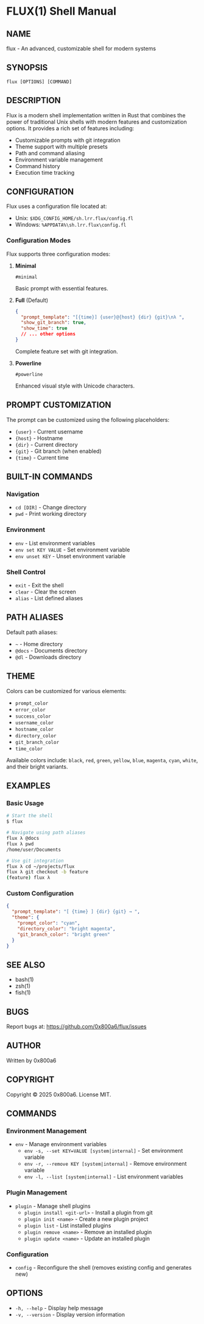 # FLUX(1) Shell Manual

## NAME

flux - An advanced, customizable shell for modern systems

## SYNOPSIS

`flux [OPTIONS] [COMMAND]`

## DESCRIPTION

Flux is a modern shell implementation written in Rust that combines the power of traditional Unix shells with modern features and customization options. It provides a rich set of features including:

- Customizable prompts with git integration
- Theme support with multiple presets
- Path and command aliasing
- Environment variable management
- Command history
- Execution time tracking

## CONFIGURATION

Flux uses a configuration file located at:

- Unix: `$XDG_CONFIG_HOME/sh.lrr.flux/config.fl`
- Windows: `%APPDATA%\sh.lrr.flux\config.fl`

### Configuration Modes

Flux supports three configuration modes:

1. **Minimal**

   ```
   #minimal
   ```

   Basic prompt with essential features.

2. **Full** (Default)

   ```json
   {
     "prompt_template": "[{time}] {user}@{host} {dir} {git}\nλ ",
     "show_git_branch": true,
     "show_time": true
     // ... other options
   }
   ```

   Complete feature set with git integration.

3. **Powerline**
   ```
   #powerline
   ```
   Enhanced visual style with Unicode characters.

## PROMPT CUSTOMIZATION

The prompt can be customized using the following placeholders:

- `{user}` - Current username
- `{host}` - Hostname
- `{dir}` - Current directory
- `{git}` - Git branch (when enabled)
- `{time}` - Current time

## BUILT-IN COMMANDS

### Navigation

- `cd [DIR]` - Change directory
- `pwd` - Print working directory

### Environment

- `env` - List environment variables
- `env set KEY VALUE` - Set environment variable
- `env unset KEY` - Unset environment variable

### Shell Control

- `exit` - Exit the shell
- `clear` - Clear the screen
- `alias` - List defined aliases

## PATH ALIASES

Default path aliases:

- `~` - Home directory
- `@docs` - Documents directory
- `@dl` - Downloads directory

## THEME

Colors can be customized for various elements:

- `prompt_color`
- `error_color`
- `success_color`
- `username_color`
- `hostname_color`
- `directory_color`
- `git_branch_color`
- `time_color`

Available colors include: `black`, `red`, `green`, `yellow`, `blue`, `magenta`, `cyan`, `white`, and their bright variants.

## EXAMPLES

### Basic Usage

```bash
# Start the shell
$ flux

# Navigate using path aliases
flux λ @docs
flux λ pwd
/home/user/Documents

# Use git integration
flux λ cd ~/projects/flux
flux λ git checkout -b feature
(feature) flux λ
```

### Custom Configuration

```json
{
  "prompt_template": "[ {time} ] {dir} {git} → ",
  "theme": {
    "prompt_color": "cyan",
    "directory_color": "bright magenta",
    "git_branch_color": "bright green"
  }
}
```

## SEE ALSO

- bash(1)
- zsh(1)
- fish(1)

## BUGS

Report bugs at: https://github.com/0x800a6/flux/issues

## AUTHOR

Written by 0x800a6

## COPYRIGHT

Copyright © 2025 0x800a6. License MIT.

## COMMANDS

### Environment Management

- `env` - Manage environment variables
  - `env -s, --set KEY=VALUE [system|internal]` - Set environment variable
  - `env -r, --remove KEY [system|internal]` - Remove environment variable
  - `env -l, --list [system|internal]` - List environment variables

### Plugin Management

- `plugin` - Manage shell plugins
  - `plugin install <git-url>` - Install a plugin from git
  - `plugin init <name>` - Create a new plugin project
  - `plugin list` - List installed plugins
  - `plugin remove <name>` - Remove an installed plugin
  - `plugin update <name>` - Update an installed plugin

### Configuration

- `config` - Reconfigure the shell (removes existing config and generates new)

## OPTIONS

- `-h, --help` - Display help message
- `-v, --version` - Display version information
